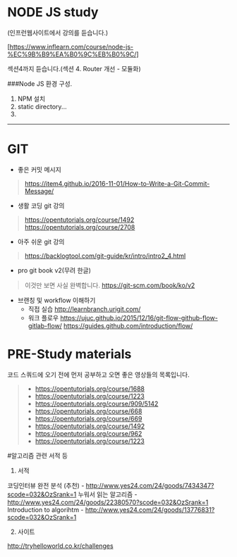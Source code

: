 # NODE JS study
(인프런웹사이트에서 강의를 듣습니다.)

 [https://www.inflearn.com/course/node-js-%EC%9B%B9%EA%B0%9C%EB%B0%9C/]

 섹션4까지 듣습니다.(섹션 4. Router 개선 - 모듈화)

###Node JS 환경 구성.
1. NPM 설치
2. static directory...
3. 




----------
# GIT
- 좋은 커밋 메시지
> https://item4.github.io/2016-11-01/How-to-Write-a-Git-Commit-Message/
- 생활 코딩 git 강의
> https://opentutorials.org/course/1492
> https://opentutorials.org/course/2708
- 아주 쉬운 git 강의
> https://backlogtool.com/git-guide/kr/intro/intro2_4.html
- pro git book v2(무려 한글)
> 이것만 보면 사실 완벽합니다.
> https://git-scm.com/book/ko/v2
- 브랜칭 및 workflow 이해하기
  - 직접 실습
   http://learnbranch.urigit.com/
  - 워크 플로우
   https://ujuc.github.io/2015/12/16/git-flow-github-flow-gitlab-flow/
   https://guides.github.com/introduction/flow/

# PRE-Study materials
코드 스쿼드에 오기 전에 먼저 공부하고 오면 좋은 영상들의 목록입니다.

>- https://opentutorials.org/course/1688
>- https://opentutorials.org/course/1223
>- https://opentutorials.org/course/909/5142
>- https://opentutorials.org/course/668
>- https://opentutorials.org/course/669
>- https://opentutorials.org/course/1492
>- https://opentutorials.org/course/962
>- https://opentutorials.org/course/1223


#알고리즘 관련 서적 등
1. 서적 

코딩인터뷰 완전 분석 (추천) - http://www.yes24.com/24/goods/7434347?scode=032&OzSrank=1
누워서 읽는 알고리즘 - http://www.yes24.com/24/goods/22380570?scode=032&OzSrank=1
Introduction to algorihtm - http://www.yes24.com/24/goods/13776831?scode=032&OzSrank=1 

 

2. 사이트 

http://tryhelloworld.co.kr/challenges 